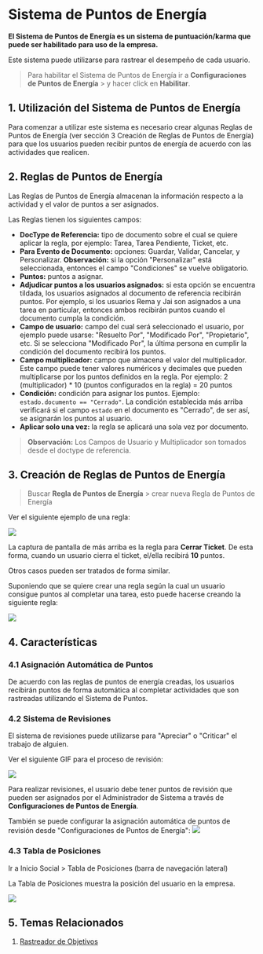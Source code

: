 <!-- add-breadcrumbs -->
# Sistema de Puntos de Energía 

**El Sistema de Puntos de Energía es un sistema de puntuación/karma que puede ser habilitado para uso de la empresa.**

Este sistema puede utilizarse para rastrear el desempeño de cada usuario.

> Para habilitar el Sistema de Puntos de Energía ir a **Configuraciones de Puntos de Energía** > y hacer click en **Habilitar**.

## 1. Utilización del Sistema de Puntos de Energía

Para comenzar a utilizar este sistema es necesario crear algunas Reglas de Puntos de Energía (ver sección 3 Creación de Reglas de Puntos de Energía) para que los usuarios pueden recibir puntos de energía de acuerdo con las actividades que realicen.

## 2. Reglas de Puntos de Energía

Las Reglas de Puntos de Energía almacenan la información respecto a la actividad y el valor de puntos a ser asignados.

Las Reglas tienen los siguientes campos:

 * **DocType de Referencia:** tipo de documento sobre el cual se quiere aplicar la regla, por ejemplo: Tarea, Tarea Pendiente, Ticket, etc.
 * **Para Evento de Documento:** opciones: Guardar, Validar, Cancelar, y Personalizar.
    **Observación:** si la opción "Personalizar" está seleccionada, entonces el campo "Condiciones" se vuelve obligatorio.
 * **Puntos:** puntos a asignar.
 * **Adjudicar puntos a los usuarios asignados:** si esta opción se encuentra tildada, los usuarios asignados al documento de referencia recibirán puntos. Por ejemplo, si los usuarios Rema y Jai son asignados a una tarea en particular, entonces ambos recibirán puntos cuando el documento cumpla la condición.
 * **Campo de usuario:** campo del cual será seleccionado el usuario, por ejemplo puede usarse: "Resuelto Por", "Modificado Por", "Propietario", etc. Si se selecciona "Modificado Por", la última persona en cumplir la condición del documento recibirá los puntos.
 * **Campo multiplicador:** campo que almacena el valor del multiplicador. Este campo puede tener valores numéricos y decimales que pueden multiplicarse por los puntos definidos en la regla.
    Por ejemplo: 2 (multiplicador) * 10 (puntos configurados en la regla) = 20 puntos
 * **Condición:** condición para asignar los puntos.
    Ejemplo: `estado.documento == "Cerrado"`. La condición establecida más arriba verificará si el campo `estado` en el documento es "Cerrado", de ser así, se asignarán los puntos al usuario.
 * **Aplicar solo una vez:** la regla se aplicará una sola vez por documento.

> **Observación:** Los Campos de Usuario y Multiplicador son tomados desde el doctype de referencia. 

## 3. Creación de Reglas de Puntos de Energía

> Buscar **Regla de Puntos de Energía** > crear nueva Regla de Puntos de Energía 

Ver el siguiente ejemplo de una regla:

<img class="screenshot" src="/docs/assets/img/setup/energy-point-system/issue-closed-rule.png">

La captura de pantalla de más arriba es la regla para **Cerrar Ticket**. De esta forma, cuando un usuario cierra el ticket, el/ella recibirá **10** puntos.

Otros casos pueden ser tratados de forma similar.

Suponiendo que se quiere crear una regla según la cual un usuario consigue puntos al completar una tarea, esto puede hacerse creando la siguiente regla:

<img class="screenshot" src="/docs/assets/img/setup/energy-point-system/task-complete-rule.png">


## 4. Características

### 4.1 Asignación Automática de Puntos

De acuerdo con las reglas de puntos de energía creadas, los usuarios recibirán puntos de forma automática al completar actividades que son rastreadas utilizando el Sistema de Puntos.

### 4.2 Sistema de Revisiones

El sistema de revisiones puede utilizarse para "Apreciar" o "Criticar" el trabajo de alguien.

Ver el siguiente GIF para el proceso de revisión:

<img class="screenshot" src="/docs/assets/img/setup/energy-point-system/review-system.gif">

Para realizar revisiones, el usuario debe tener puntos de revisión que pueden ser asignados por el Administrador de Sistema a través de **Configuraciones de Puntos de Energía**.

También se puede configurar la asignación automática de puntos de revisión desde "Configuraciones de Puntos de Energía":
<img class="screenshot" src="/docs/assets/img/setup/energy-point-system/auto-review-point-allocation.png">

### 4.3 Tabla de Posiciones

Ir a Inicio Social > Tabla de Posiciones (barra de navegación lateral)

La Tabla de Posiciones muestra la posición del usuario en la empresa. 

<img class="screenshot" src="/docs/assets/img/setup/energy-point-system/leaderboard.png">

## 5. Temas Relacionados
1. [Rastreador de Objetivos](/docs/user/manual/es/automation/milestone-tracker)
